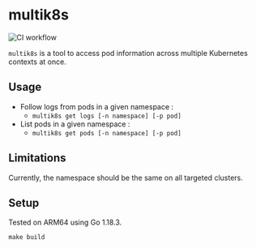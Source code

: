 # multik8s

![CI workflow](https://github.com/eliasbokreta/multik8s/actions/workflows/main.yml/badge.svg)

`multik8s` is a tool to access pod information across multiple Kubernetes contexts at once.

## Usage
- Follow logs from pods in a given namespace :
    - `multik8s get logs [-n namespace] [-p pod]`
- List pods in a given namespace :
    -  `multik8s get pods [-n namespace] [-p pod]`

## Limitations
Currently, the namespace should be the same on all targeted clusters.

## Setup
Tested on ARM64 using Go 1.18.3.

`make build`
